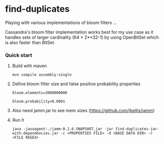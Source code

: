 find-duplicates
===============

Playing with various implementations of bloom filters ...

Cassandra's bloom filter implementation works best for my use case as it handles sets of larger cardinality (64 * 2**32-1) by using OpenBitSet which is also faster than BitSet.

### Quick start
1. Build with maven

    `mvn compile assembly:single`

2. Define bloom filter size and false positive probability properties

    `bloom.elements=2000000000`

    `bloom.probability=0.0001`

3. Also need jamm.jar to see mem sizes (https://github.com/jbellis/jamm)

4. Run it

    `java -javaagent:./jamm-0.2.6-SNAPSHOT.jar -jar find-duplicates-jar-with-dependencies.jar -c <PROPERTIES FILE> -d <BASE DATA DIR> -r <FILE REGEX>`